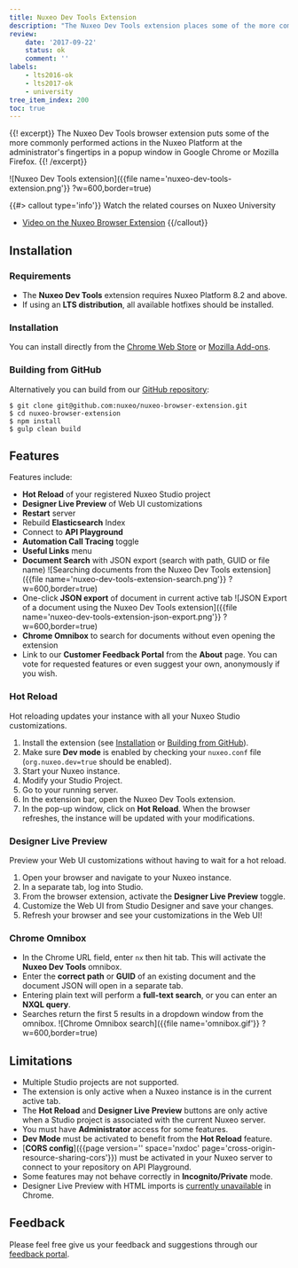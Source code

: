 ```yaml
---
title: Nuxeo Dev Tools Extension
description: "The Nuxeo Dev Tools extension places some of the more commonly performed actions in the Nuxeo Platform at the administrator's fingertips in a convenient browser popup window."
review:
    date: '2017-09-22'
    status: ok
    comment: ''
labels:
    - lts2016-ok
    - lts2017-ok  
    - university
tree_item_index: 200
toc: true
---
```

{{! excerpt}}
The Nuxeo Dev Tools browser extension puts some of the more commonly performed actions in the Nuxeo Platform at the administrator's fingertips in a popup window in Google Chrome or Mozilla Firefox.
{{! /excerpt}}

![Nuxeo Dev Tools extension]({{file name='nuxeo-dev-tools-extension.png'}} ?w=600,border=true)

{{#> callout type='info'}}
Watch the related courses on Nuxeo University
- [Video on the Nuxeo Browser Extension](https://university.nuxeo.com/learn/public/course/view/elearning/83/NuxeoDevTools)
{{/callout}}

## Installation

### Requirements

- The **Nuxeo Dev Tools** extension requires Nuxeo Platform 8.2 and above.
- If using an **LTS distribution**, all available hotfixes should be installed.

### Installation

You can install directly from the [Chrome Web Store](https://chrome.google.com/webstore/detail/nuxeo-extension/kncphbjdicjganncpalklkllihdidcmh) or [Mozilla Add-ons](https://addons.mozilla.org/en-US/firefox/addon/nuxeo-dev-tools/).

### Building from GitHub

Alternatively you can build from our [GitHub repository](https://github.com/nuxeo/nuxeo-browser-extension):

```
$ git clone git@github.com:nuxeo/nuxeo-browser-extension.git
$ cd nuxeo-browser-extension
$ npm install
$ gulp clean build
```

## Features

Features include:
- **Hot Reload** of your registered Nuxeo Studio project
- **Designer Live Preview** of Web UI customizations
- **Restart** server
- Rebuild **Elasticsearch** Index
- Connect to **API Playground**
- **Automation Call Tracing** toggle
- **Useful Links** menu
- **Document Search** with JSON export (search with path, GUID or file name)
    ![Searching documents from the Nuxeo Dev Tools extension]({{file name='nuxeo-dev-tools-extension-search.png'}} ?w=600,border=true)
- One-click **JSON export** of document in current active tab
    ![JSON Export of a document using the Nuxeo Dev Tools extension]({{file name='nuxeo-dev-tools-extension-json-export.png'}} ?w=600,border=true)
- **Chrome Omnibox** to search for documents without even opening the extension
- Link to our **Customer Feedback Portal** from the **About** page. You can vote for requested features or even suggest your own, anonymously if you wish.

### Hot Reload

Hot reloading updates your instance with all your Nuxeo Studio customizations.

1. Install the extension (see [Installation](#installation) or [Building from GitHub](#building-from-github)).
1. Make sure **Dev mode** is enabled by checking your `nuxeo.conf` file (`org.nuxeo.dev=true` should be enabled).
1. Start your Nuxeo instance.</br>
1. Modify your Studio Project.
1. Go to your running server.
1. In the extension bar, open the Nuxeo Dev Tools extension.
1. In the pop-up window, click on **Hot Reload**. When the browser refreshes, the instance will be updated with your modifications.

### Designer Live Preview

Preview your Web UI customizations without having to wait for a hot reload.

1. Open your browser and navigate to your Nuxeo instance.
1. In a separate tab, log into Studio.
1. From the browser extension, activate the **Designer Live Preview** toggle.
1. Customize the Web UI from Studio Designer and save your changes.
1. Refresh your browser and see your customizations in the Web UI!

### Chrome Omnibox

- In the Chrome URL field, enter `nx` then hit tab. This will activate the **Nuxeo Dev Tools** omnibox.
- Enter the **correct path** or **GUID** of an existing document and the document JSON will open in a separate tab.
- Entering plain text will perform a **full-text search**, or you can enter an **NXQL query**.
- Searches return the first 5 results in a dropdown window from the omnibox.
  ![Chrome Omnibox search]({{file name='omnibox.gif'}} ?w=600,border=true)

## Limitations

- Multiple Studio projects are not supported.
- The extension is only active when a Nuxeo instance is in the current active tab.
- The **Hot Reload** and **Designer Live Preview** buttons are only active when a Studio project is associated with the current Nuxeo server.
- You must have **Administrator** access for some features.
- **Dev Mode** must be activated to benefit from the **Hot Reload** feature.
- [**CORS config**]({{page version='' space='nxdoc' page='cross-origin-resource-sharing-cors'}}) must be activated in your Nuxeo server to connect to your repository on API Playground.
- Some features may not behave correctly in **Incognito/Private** mode.
- Designer Live Preview with HTML imports is [currently unavailable](https://bugs.chromium.org/p/chromium/issues/detail?id=803115) in Chrome.

## Feedback

Please feel free give us your feedback and suggestions through our [feedback portal](https://portal.prodpad.com/40c295d6-739d-11e7-9e52-06df22ffaf6f).
